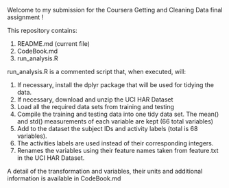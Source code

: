 Welcome to my submission for the Coursera Getting and Cleaning Data final assignment ! 

This repository contains:
1) README.md (current file)
2) CodeBook.md
3) run_analysis.R

run_analysis.R is a commented script that, when executed, will:
1) If necessary, install the dplyr package that will be used for tidying the data.
2) If necessary, download and unzip the UCI HAR Dataset
3) Load all the required data sets from training and testing
4) Compile the training and testing data into one tidy data set. The mean() and std() measurements of each variable are kept (66 total variables)
5) Add to the dataset the subject IDs and activity labels (total is 68 variables).
6) The activities labels are used instead of their corresponding integers. 
7) Renames the variables using their feature names taken from feature.txt in the UCI HAR Dataset.

A detail of the transformation and variables, their units and additional information is available in CodeBook.md
